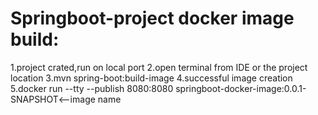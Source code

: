 # Springboot-project docker image build:

1.project crated,run on local port
2.open terminal from IDE or the project location 
3.mvn spring-boot:build-image
4.successful image creation
5.docker run --tty --publish 8080:8080 springboot-docker-image:0.0.1-SNAPSHOT<--image name

